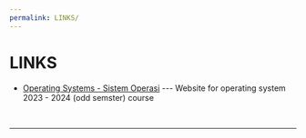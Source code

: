 ```yaml
---
permalink: LINKS/
---
```


# LINKS

* [Operating Systems - Sistem Operasi](https://vlsm.org) --- 
Website for operating system 2023 - 2024 (odd semster) course
<br>
<hr>
